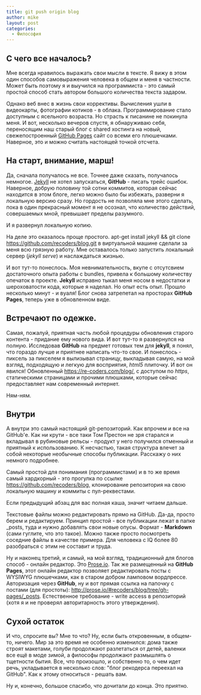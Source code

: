 ```yaml
---
title: git push origin blog
author: mike
layout: post
categories:
  - Философия
---
```

## С чего все началось?

Мне всегда нравилось выражать свои мысли в тексте. Я вижу в этом один способов самовыражения человека в общем и меня в частности. Может быть поэтому 
я и выучился на программиста - это самый простой способ стать автором большого количества текста задаром.

Однако веб внес в жизнь свои коррективы. Вычисления ушли в видеокарты, фотографии котиков - в облака. Программирование стало доступным с ясельного возраста.
Но страсть к писанине не покинула меня. И вот, несколько вечеров спустя, я обнаруживаю себя, переносящим наш старый блог с shared хостинга на новый, 
свежепостроенный [GitHub Pages](http://pages.github.com/) сайт со всеми его плюшечками. Наверное, это и можно считать настоящей точкой отсчета.

## На старт, внимание, марш!

Да, сначала получалось не все. Точнее даже сказать, получалось немногое. [Jekyll](http://jekyllrb.com/) не хотел запускаться, __GitHub__ - писать трейс ошибок. Наверное, добрую половину
той сотни коммитов, которая сейчас находится в этом блоге, легко можно было бы избежать, разверни я локальную версию сразу. Но гордость не позволяла мне этого сделать,
пока в один прекрасный момент я не осознал, что количество действий, совершаемых мной, превышает пределы разумного.

И я развернул локальную копию.

На деле это оказалось проще простого. 
	apt-get install jekyll && git clone https://github.com/recoders/blog.git 
в виртуальной машине сделали за меня всю грязную работу. 
Мне оставалось только запустить локальный сервер (_jekyll serve_) и наслаждаться жизнью.

И вот тут-то понеслось. Моя невнимательность, вкупе с отсутсвием достаточного опыта работы с bundles, привела к большому количеству опечаток в проекте. __Jekyll__ исправно
тыкал меня носом в недостатки и шероховатости кода, которые я наделал. Но опыт есть опыт. Прошло несколько минут - и вуаля! Блог снова затрепетал на просторах 
__GitHub Pages__, теперь уже в обновленном виде.

## Встречают по одежке.

Самая, пожалуй, приятная часть любой процедуры обновления старого контента - придание ему нового вида. И вот тут-то я развернулся на полную. Исследовав __GitHub__ 
на предмет готовых тем для __jekyll__, я понял, что гораздо лучше и приятнее написать что-то свое. И понеслось - пиксель за пикселем я вылизывал страницу, выкладывая самую,
на мой взгляд, подходящую и легкую для восприятия, _html5_ плиточку. И вот он явился! Обновленный <https://re-coders.com/blog/>, с доступом по _https_, статическими 
страницами и прочими плюшками, которые сейчас предоставляет нам современный интернет.

Ням-ням.

## Внутри

А внутри это самый настоящий git-репозиторий. Как впрочем и все на GitHub'е. Как ни крути - все таки Том Престон не зря старался и вкладывал в рубиновые рельсы - 
продукт у него получился отменный и приятный к использованию. К несчастью, такая структура влечет за собой некоторые необычные способы публикации. Расскажу о них 
немного подробнее.

Самый простой для понимания (программистами) и в то же время самый хардкорный - это прогулка по ссылке <https://github.com/recoders/blog>, клонирование репозитория 
на свою локальную машину и коммиты с пул-реквестами.

Если предыдущий абзац для вас полная каша, значит читаем дальше.

Текстовые файлы можно редактировать прямо на GitHub. Да-да, просто берем и редактируем. Принцип простой - все публикации лежат в папке \_posts, туда и нужно 
добавлять свои новые опусы. Формат - __Markdown__ (сами гуглите, что это такое). Можно также просто посмотреть соседние файлы в качестве примера. Для человека с IQ более 
80 разобраться с этим не составит и труда.

Ну и наконец третий, и самый, на мой взгляд, традиционный для блогов способ - онлайн редактор. Это [Prose.io](https://prose.io). Так же размещенный на __GitHub Pages__,
этот онлайн редактор позволяет редактировать посты с WYSIWYG плюшечками, как в старом добром ламповом вордпрессе. Авторизация через __GitHub__, ну и вот прямая ссылка на 
папочку с постами (для простоты): <http://prose.io/#recoders/blog/tree/gh-pages/_posts>. Естественное требование - write access в репозиторий (хотя я и не проверял
авторитарность этого утверждения).

## Сухой остаток

И что, спросите вы? Мне то что? Ну, если быть откровенным, в общем-то, ничего. Мир за это время не особенно изменился: дома также строят макетами, голуби продолжают 
разлетаться от детей, валенки все ещё в моде зимой, а философы продолжают размышлять о тщетности бытия. Все, что произошло, и собственно то, о чем идет речь, 
укладывается в несколько слов: "блог рекодерса переехал на GitHub". Как к этому относиться - решать вам.

Ну и, конечно, большое спасибо, что дочитали до конца. Это приятно.